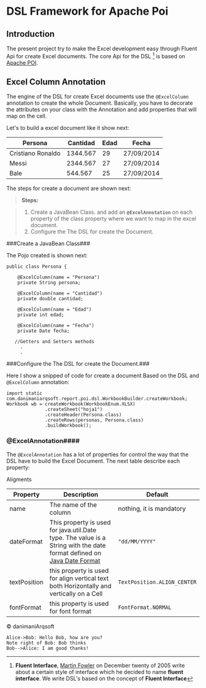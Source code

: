 DSL Framework for Apache Poi
==============================

Introduction
------------------------------
The present project try to make the Excel development easy through Fluent Api for create Excel documents. The core Api for the DSL [^fluentApi] is based on [Apache POI](http://poi.apache.org/ "Apache POI Home").

Excel Column Annotation
------------------------------
The engine of the DSL for create Excel documents use the `@ExcelColumn` annotation to create the whole Document. Basically, you have to decorate the attributes on your class with the Annotation and add properties that will map on the cell.

Let's to build a excel document like it show next:

| Persona |  Cantidad |  Edad | Fecha 
--------- | --------- | ----- | --------
Cristiano Ronaldo   | 1344.567   |  29   | 27/09/2014
Messi   | 2344.567   |  27   | 27/09/2014
Bale   | 544.567   |  25   | 27/09/2014

The steps for create a document are shown next:
> **Steps:**

> 1. Create a JavaBean Class. and add an **`@ExcelAnnotation`** on each property of the class property where we want to map in the excel document.
>1. Configure the The DSL for create the Document.

###Create a JavaBean Class###

The Pojo created is shown next:

```
public class Persona {

    @ExcelColumn(name = "Persona")
	private String persona;

	@ExcelColumn(name = "Cantidad")
	private double cantidad;

	@ExcelColumn(name = "Edad")
	private int edad;

	@ExcelColumn(name = "Fecha")
	private Date fecha;
	
   //Getters and Setters methods
     .
     .
```
###Configure the The DSL for create the Document.###

Here I show a snipped of code for create a document Based on the DSL and `@ExcelColumn` annotation:

```
import static com.danimaniarqsoft.report.poi.dsl.WorkbookBuilder.createWorkbook;
Workbook wb = createWorkbook(WorkbookEnum.XLSX)
              .createSheet("hoja1")
              .createHeader(Persona.class)
              .createRows(personas, Persona.class)
              .buildWorkbook();
```

### @ExcelAnnotation####

The `@ExcelAnnotation` has a lot of properties for control the way that the DSL have to build the Excel Document. The next table describe each property:

Aligments

Property    | Description   | Default
----------- | ------------- | -------
 name       | The name of the column | nothing, it is mandatory
dateFormat | This property is used for java.util.Date type. The value is a String with the date format defined on [Java Date Format](http://docs.oracle.com/javase/7/docs/api/java/text/SimpleDateFormat.html) | `"dd/MM/YYYY"`
textPosition | this property is used for align vertical text both Horizontally and vertically on a Cell | `TextPosition.ALIGN_CENTER` 
fontFormat | this property is used for font format | `FontFormat.NORMAL`


[^fluentApi]:**Fluent Interface**, [Martin Fowler](http://martinfowler.com/bliki/FluentInterface.html) on December twenty of 2005 write about a certain style of interface which he decided to name **fluent interface**. We write DSL's based on the concept of **Fluent Interface**


&copy; danimaniArqsoft


```sequence
Alice->Bob: Hello Bob, how are you?
Note right of Bob: Bob thinks
Bob-->Alice: I am good thanks!
